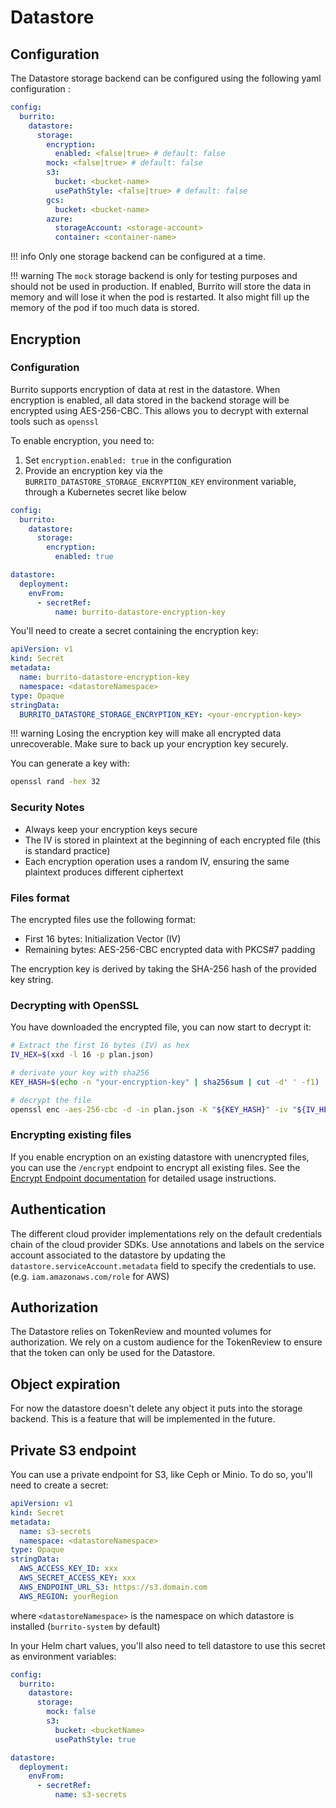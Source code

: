 # Datastore

## Configuration

The Datastore storage backend can be configured using the following yaml configuration :

```yaml
config:
  burrito:
    datastore:
      storage:
        encryption:
          enabled: <false|true> # default: false
        mock: <false|true> # default: false
        s3:
          bucket: <bucket-name>
          usePathStyle: <false|true> # default: false
        gcs:
          bucket: <bucket-name>
        azure:
          storageAccount: <storage-account>
          container: <container-name>
```

!!! info
    Only one storage backend can be configured at a time.

!!! warning
    The `mock` storage backend is only for testing purposes and should not be used in production. If enabled, Burrito will store the data in memory and will lose it when the pod is restarted. It also might fill up the memory of the pod if too much data is stored.

## Encryption

### Configuration

Burrito supports encryption of data at rest in the datastore. When encryption is enabled, all data stored in the backend storage will be encrypted using AES-256-CBC. This allows you to decrypt with external tools such as `openssl`

To enable encryption, you need to:

1. Set `encryption.enabled: true` in the configuration
2. Provide an encryption key via the `BURRITO_DATASTORE_STORAGE_ENCRYPTION_KEY` environment variable, through a Kubernetes secret like below

```yaml
config:
  burrito:
    datastore:
      storage:
        encryption:
          enabled: true

datastore:
  deployment:
    envFrom:
      - secretRef:
          name: burrito-datastore-encryption-key
```

You'll need to create a secret containing the encryption key:

```yaml
apiVersion: v1
kind: Secret
metadata:
  name: burrito-datastore-encryption-key
  namespace: <datastoreNamespace>
type: Opaque
stringData:
  BURRITO_DATASTORE_STORAGE_ENCRYPTION_KEY: <your-encryption-key>
```

!!! warning
    Losing the encryption key will make all encrypted data unrecoverable. Make sure to back up your encryption key securely.

You can generate a key with:

```bash
openssl rand -hex 32
```

### Security Notes

- Always keep your encryption keys secure
- The IV is stored in plaintext at the beginning of each encrypted file (this is standard practice)
- Each encryption operation uses a random IV, ensuring the same plaintext produces different ciphertext

### Files format

The encrypted files use the following format:
- First 16 bytes: Initialization Vector (IV)
- Remaining bytes: AES-256-CBC encrypted data with PKCS#7 padding

The encryption key is derived by taking the SHA-256 hash of the provided key string.

### Decrypting with OpenSSL

You have downloaded the encrypted file, you can now start to decrypt it:

```bash
# Extract the first 16 bytes (IV) as hex
IV_HEX=$(xxd -l 16 -p plan.json)

# derivate your key with sha256
KEY_HASH=$(echo -n "your-encryption-key" | sha256sum | cut -d' ' -f1)

# decrypt the file
openssl enc -aes-256-cbc -d -in plan.json -K "${KEY_HASH}" -iv "${IV_HEX}"
```

### Encrypting existing files

If you enable encryption on an existing datastore with unencrypted files, you can use the `/encrypt` endpoint to encrypt all existing files. See the [Encrypt Endpoint documentation](encrypt-endpoint.md) for detailed usage instructions.

## Authentication

The different cloud provider implementations rely on the default credentials chain of the cloud provider SDKs. Use annotations and labels on the service account associated to the datastore by updating the `datastore.serviceAccount.metadata` field to specify the credentials to use. (e.g. `iam.amazonaws.com/role` for AWS)

## Authorization

The Datastore relies on TokenReview and mounted volumes for authorization. We rely on a custom audience for the TokenReview to ensure that the token can only be used for the Datastore.

## Object expiration

For now the datastore doesn't delete any object it puts into the storage backend. This is a feature that will be implemented in the future.

## Private S3 endpoint

You can use a private endpoint for S3, like Ceph or Minio. To do so, you'll need to create a secret:

```yaml
apiVersion: v1
kind: Secret
metadata:
  name: s3-secrets
  namespace: <datastoreNamespace>
type: Opaque
stringData:
  AWS_ACCESS_KEY_ID: xxx
  AWS_SECRET_ACCESS_KEY: xxx
  AWS_ENDPOINT_URL_S3: https://s3.domain.com
  AWS_REGION: yourRegion
```

where `<datastoreNamespace>` is the namespace on which datastore is installed (`burrito-system` by default)

In your Helm chart values, you'll also need to tell datastore to use this secret as environment variables:

```yaml
config:
  burrito:
    datastore:
      storage:
        mock: false
        s3:
          bucket: <bucketName>
          usePathStyle: true

datastore:
  deployment:
    envFrom:
      - secretRef:
          name: s3-secrets
```
